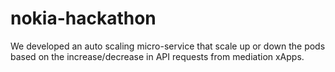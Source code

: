 # nokia-hackathon
We developed an auto scaling micro-service that scale up or down the pods based on the increase/decrease in API requests from mediation xApps.
